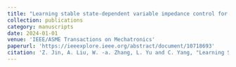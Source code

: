 ```yaml
---
title: "Learning stable state-dependent variable impedance control for compliant manipulation"
collection: publications
category: manuscripts
date: 2024-01-01
venue: 'IEEE/ASME Transactions on Mechatronics'
paperurl: 'https://ieeexplore.ieee.org/abstract/document/10718693'
citation: 'Z. Jin, A. Liu, W. -a. Zhang, L. Yu and C. Yang, "Learning Stable State-Dependent Variable Impedance Control for Compliant Manipulation," in IEEE/ASME Transactions on Mechatronics, doi: 10.1109/TMECH.2024.3466950.'
---
```


